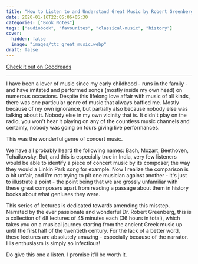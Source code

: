 ```yaml
---
title: "How to Listen to and Understand Great Music by Robert Greenberg"
date: 2020-01-16T22:05:06+05:30
categories: ["Book Notes"]
tags: ["audiobook", "favourites", "classical-music", "history"]
cover:
  hidden: false
  image: "images/ttc_great_music.webp"
draft: false
---
```


[Check it out on Goodreads](https://www.goodreads.com/review/show/3030817409)

---------------------------------------------

I have been a lover of music since my early childhood - runs in the family - and have imitated and performed songs (mostly inside my own head) on numerous occasions. Despite this lifelong love affair with music of all kinds, there was one particular genre of music that always baffled me. Mostly because of my own ignorance, but partially also because nobody else was talking about it. Nobody else in my own vicinity that is. It didn't play on the radio, you won't hear it playing on any of the countless music channels and certainly, nobody was going on tours giving live performances.

This was the wonderful genre of concert music.

We have all probably heard the following names: Bach, Mozart, Beethoven, Tchaikovsky. But, and this is especially true in India, very few listeners would be able to identify a piece of concert music by its composer, the way they would a Linkin Park song for example. Now I realize the comparison is a bit unfair, and I'm not trying to pit one musician against another - it's just to illustrate a point - the point being that we are grossly unfamiliar with these great composers apart from reading a passage about them in history books about what geniuses they were.


This series of lectures is dedicated towards amending this misstep. Narrated by the ever passionate and wonderful Dr. Robert Greenberg, this is a collection of 48 lectures of 45 minutes each (36 hours in total), which takes you on a musical journey starting from the ancient Greek music up until the first half of the twentieth century. For the lack of a better word, these lectures are absolutely amazing - especially because of the narrator. His enthusiasm is simply so infectious!

Do give this one a listen. I promise it'll be worth it.

